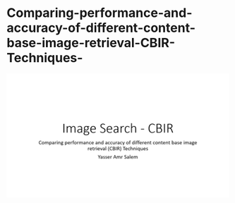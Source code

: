 # Comparing-performance-and-accuracy-of-different-content-base-image-retrieval-CBIR-Techniques-


![image](title.png)
